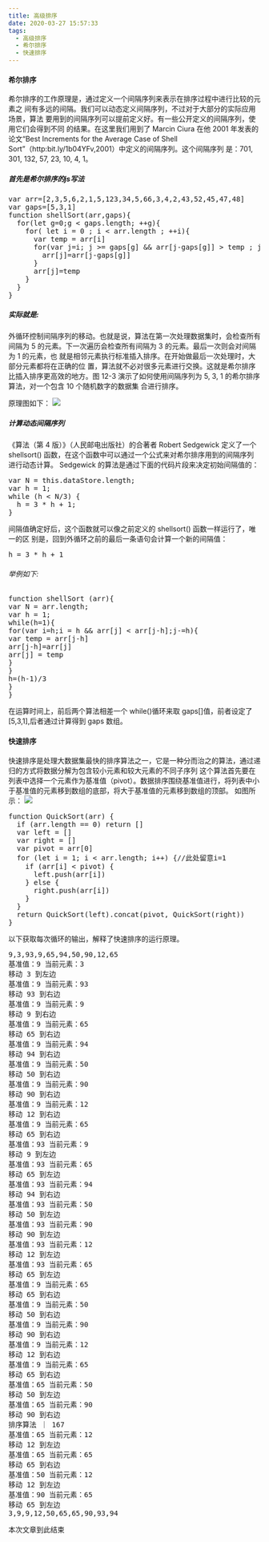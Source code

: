 ```yaml
---
title: 高级排序
date: 2020-03-27 15:57:33
tags:
  - 高级排序
  - 希尔排序
  - 快速排序
---
```


<h4> 希尔排序 </h4>
<p>希尔排序的工作原理是，通过定义一个间隔序列来表示在排序过程中进行比较的元素之
间有多远的间隔。我们可以动态定义间隔序列，不过对于大部分的实际应用场景，算法
要用到的间隔序列可以提前定义好。有一些公开定义的间隔序列，使用它们会得到不同
的结果。在这里我们用到了 Marcin Ciura 在他 2001 年发表的论文“Best Increments for the
Average Case of Shell Sort”（http:bit.ly/1b04YFv,2001）中定义的间隔序列。这个间隔序列
是：701, 301, 132, 57, 23, 10, 4, 1。</p>
<h5>首先是希尔排序的js写法</h5>
<pre>
var arr=[2,3,5,6,2,1,5,123,34,5,66,3,4,2,43,52,45,47,48]
var gaps=[5,3,1]
function shellSort(arr,gaps){
  for(let g=0;g < gaps.length; ++g){
    for( let i = 0 ; i < arr.length ; ++i){
      var temp = arr[i]
      for(var j=i; j >= gaps[g] && arr[j-gaps[g]] > temp ; j-=gaps[g]){
        arr[j]=arr[j-gaps[g]]
      }
      arr[j]=temp
    }
  }
}
</pre>
<h5>实际就是:</h5>
<p>外循环控制间隔序列的移动。也就是说，算法在第一次处理数据集时，会检查所有间隔为
5 的元素。下一次遍历会检查所有间隔为 3 的元素。最后一次则会对间隔为 1 的元素，也
就是相邻元素执行标准插入排序。在开始做最后一次处理时，大部分元素都将在正确的位
置，算法就不必对很多元素进行交换。这就是希尔排序比插入排序更高效的地方。图 12-3
演示了如何使用间隔序列为 5, 3, 1 的希尔排序算法，对一个包含 10 个随机数字的数据集
合进行排序。
</p>
原理图如下：
<img src="/images/希尔排序原理.png"></img>
<h5>计算动态间隔序列</h5>

<p>《算法（第 4 版）》（人民邮电出版社）的合著者 Robert Sedgewick 定义了一个 shellsort()
函数，在这个函数中可以通过一个公式来对希尔排序用到的间隔序列进行动态计算。
Sedgewick 的算法是通过下面的代码片段来决定初始间隔值的：
</p>

<pre>
var N = this.dataStore.length;
var h = 1;
while (h < N/3) {
  h = 3 * h + 1;
}
</pre>

<p>间隔值确定好后，这个函数就可以像之前定义的 shellsort() 函数一样运行了，唯一的区
别是，回到外循环之前的最后一条语句会计算一个新的间隔值：</p>

<pre>
h = 3 * h + 1
</pre>
<h6>举例如下:</h6>

<pre>
function shellSort (arr){
var N = arr.length;
var h = 1;
while(h<N/3){
h = h \* 3 + 1;
}
while(h>=1){
for(var i=h;i<N;i++){
for(j=i;j > = h && arr[j] < arr[j-h];j-=h){
var temp = arr[j-h]
arr[j-h]=arr[j]
arr[j] = temp
}
}
h=(h-1)/3
}
}
</pre>

在运算时间上，前后两个算法相差一个 while()循环来取 gaps[]值，前者设定了[5,3,1],后者通过计算得到 gaps 数组。

<h4>快速排序</h4>
快速排序是处理大数据集最快的排序算法之一，它是一种分而治之的算法，通过递归的方式将数据分解为包含较小元素和较大元素的不同子序列
这个算法首先要在列表中选择一个元素作为基准值（pivot）。数据排序围绕基准值进行，将列表中小于基准值的元素移到数组的底部，将大于基准值的元素移到数组的顶部。
如图所示：
<img src="/images/快速排序.jpg"></img>

<pre>
function QuickSort(arr) {
  if (arr.length == 0) return []
  var left = []
  var right = []
  var pivot = arr[0]
  for (let i = 1; i < arr.length; i++) {//此处留意i=1
    if (arr[i] < pivot) {
      left.push(arr[i])
    } else {
      right.push(arr[i])
    }
  }
  return QuickSort(left).concat(pivot, QuickSort(right))
}
</pre>

以下获取每次循环的输出，解释了快速排序的运行原理。

<pre>
9,3,93,9,65,94,50,90,12,65
基准值：9 当前元素：3
移动 3 到左边
基准值：9 当前元素：93
移动 93 到右边
基准值：9 当前元素：9
移动 9 到右边
基准值：9 当前元素：65
移动 65 到右边
基准值：9 当前元素：94
移动 94 到右边
基准值：9 当前元素：50
移动 50 到右边
基准值：9 当前元素：90
移动 90 到右边
基准值：9 当前元素：12
移动 12 到右边
基准值：9 当前元素：65
移动 65 到右边
基准值：93 当前元素：9
移动 9 到左边
基准值：93 当前元素：65
移动 65 到左边
基准值：93 当前元素：94
移动 94 到右边
基准值：93 当前元素：50
移动 50 到左边
基准值：93 当前元素：90
移动 90 到左边
基准值：93 当前元素：12
移动 12 到左边
基准值：93 当前元素：65
移动 65 到左边
基准值：9 当前元素：65
移动 65 到右边
基准值：9 当前元素：50
移动 50 到右边
基准值：9 当前元素：90
移动 90 到右边
基准值：9 当前元素：12
移动 12 到右边
基准值：9 当前元素：65
移动 65 到右边
基准值：65 当前元素：50
移动 50 到左边
基准值：65 当前元素：90
移动 90 到右边
排序算法 ｜ 167
基准值：65 当前元素：12
移动 12 到左边
基准值：65 当前元素：65
移动 65 到右边
基准值：50 当前元素：12
移动 12 到左边
基准值：90 当前元素：65
移动 65 到左边
3,9,9,12,50,65,65,90,93,94
</pre>

本次文章到此结束
